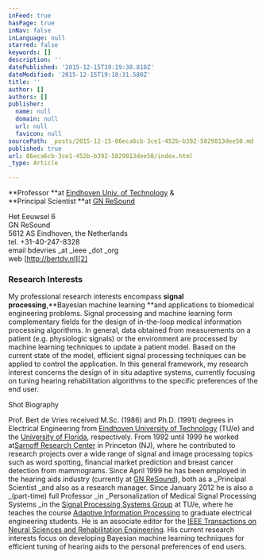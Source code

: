 ```yaml
---
inFeed: true
hasPage: true
inNav: false
inLanguage: null
starred: false
keywords: []
description: ''
datePublished: '2015-12-15T19:19:38.810Z'
dateModified: '2015-12-15T19:18:31.580Z'
title: ''
author: []
authors: []
publisher:
  name: null
  domain: null
  url: null
  favicon: null
sourcePath: _posts/2015-12-15-86eca6cb-3ce1-452b-b392-5829813dee50.md
published: true
url: 86eca6cb-3ce1-452b-b392-5829813dee50/index.html
_type: Article

---
```

**Professor **at [Eindhoven Univ. of Technology][0] &  
**Principal Scientist **at [GN ReSound][1]

Het Eeuwsel 6  
GN ReSound  
5612 AS Eindhoven, the Netherlands  
tel. +31-40-247-8328  
email bdevries _at _ieee _dot _org  
web [http://bertdv.nl][2]

### Research Interests

My professional research interests encompass **signal processing**,**Bayesian machine learning **and applications to biomedical engineering problems. Signal processing and machine learning form complementary fields for the design of in-the-loop medical information processing algorithms. In general, data obtained from measurements on a patient (e.g. physiologic signals) or the environment are processed by machine learning techniques to update a patient model. Based on the current state of the model, efficient signal processing techniques can be applied to control the application. In this general framework, my research interest concerns the design of in situ adaptive systems, currently focusing on tuning hearing rehabilitation algorithms to the specific preferences of the end user.

Shot Biography

Prof. Bert de Vries received M.Sc. (1986) and Ph.D. (1991) degrees in Electrical Engineering from [Eindhoven University of Technology][0] (TU/e) and the [University of Florida][3], respectively. From 1992 until 1999 he worked at[Sarnoff Research Center][4] in Princeton (NJ), where he contributed to research projects over a wide range of signal and image processing topics such as word spotting, financial market prediction and breast cancer detection from mammograms. Since April 1999 he has been employed in the hearing aids industry (currently at [GN ReSound][1]), both as a _Principal Scientist _and also as a research manager. Since January 2012 he is also a _(part-time) full Professor _in _Personalization of Medical Signal Processing Systems _in the [Signal Processing Systems Group][5] at TU/e, where he teaches the course [Adaptive Information Processing][6] to graduate electrical engineering students. He is an associate editor for the [IEEE Transactions on Neural Sciences and Rehabilitation Engineering][7]. His current research interests focus on developing Bayesian machine learning techniques for efficient tuning of hearing aids to the personal preferences of end users.

[0]: http://tue.nl/
[1]: http://www.gnresound.com/
[2]: http://bertdv.nl/
[3]: http://ufl.edu/
[4]: http://sri.com/
[5]: http://w3.ele.tue.nl/en/sps/
[6]: http://bertdv.sitebox.io/
[7]: http://tnsre.embs.org/